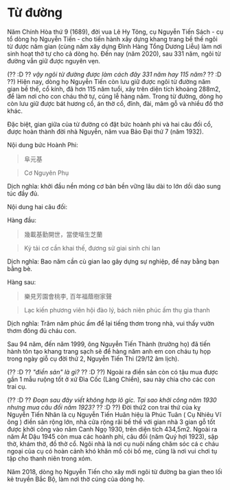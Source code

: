 # Từ đường

Năm Chính Hòa thứ 9 (1689), đời vua Lê Hy Tông, cụ Nguyễn Tiến Sách - cụ tổ dòng họ Nguyễn Tiến - cho tiến hành xây dựng khang trang bề thế ngôi từ được năm gian (cùng năm xây dựng Đình Hàng Tổng Dương Liễu) làm nơi sinh hoạt thờ tự cho cả dòng họ. Đến nay (năm 2020), sau 331 năm, ngôi từ đường vẫn giữ được nguyên vẹn.

(?? :D ?? _vậy ngôi từ đường được làm cách đây 331 năm hay 115 năm?_ ?? :D ??) Hiện nay, dòng họ Nguyễn Tiến còn lưu giữ được ngôi từ đường năm gian bề thế, cổ kính, đã hơn 115 năm tuổi, xây trên diện tích khoảng 288m2, để làm nơi cho con cháu thờ tự, cúng lễ hàng năm. Trong từ đường, dòng họ còn lưu giữ được bát hương cổ, án thờ cổ, đỉnh, đài, mâm gỗ và nhiều đồ thờ khác.

Đặc biệt, gian giữa của từ đường có đặt bức hoành phi và hai câu đối cổ, được hoàn thành đời nhà Nguyễn, năm vua Bảo Đại thứ 7 (năm 1932).

Nội dung bức Hoành Phi:

> 阜元基

> Cơ Nguyên Phụ

Dịch nghĩa: khởi đầu nền móng cơ bản bền vững lâu dài to lớn dồi dào sung túc đầy đủ.

Nội dung hai câu đối:

Hàng đầu:

> 幾載基勤開世，當使堦生芝蘭

> Kỷ tải cơ cần khai thế, đương sử giai sinh chi lan

Dịch nghĩa: Bao năm cần cù gian lao gây dựng sự nghiệp, để nay bằng bạn bằng bè.

Hàng sau:

> 樂見芳園會桃李, 百年福蔭樹家聲

> Lạc kiến phương viên hội đào lý, bách niên phúc ấm thụ gia thanh

Dịch nghĩa: Trăm năm phúc ấm để lại tiếng thơm trong nhà, vui thấy vườn thơm đông đủ cháu con.

Sau 94 năm, đến năm 1999, ông Nguyễn Tiến Thành (trưởng họ) đã tiến hành tôn tạo khang trang sạch sẽ để hàng năm anh em con cháu tụ họp trong ngày giỗ cụ đời thứ 2, Nguyễn Tiến Thi (29/12 âm lịch).

(?? :D ?? _"điền sản" là gì?_ ?? :D ??) Ngoài ra điền sản còn có tậu mua được gần 1 mẫu ruộng tốt ở xứ Đìa Cốc (Làng Chiền), sau này chia cho các con trai cụ.

(?? :D ?? _Đoạn sau đây viết không hợp lô gíc. Tại sao khởi công năm 1930 nhưng mua câu đối năm 1923?_ ?? :D ??) Đời thứ2 con trai thứ của kỵ Nguyễn Tiến Nhân là cụ Nguyễn Tiến Huân hiệu là Phúc Tuân ( Cụ Nhiêu Vĩ ông ) điền sản rộng lớn, nhà cửa rộng rãi bề thế với gian nhà 3 gian gỗ tốt được khởi công vào năm Canh Ngọ 1930, trên diện tích 434,5m2. Ngoài ra năm Ất Dậu 1945 còn mua các hoành phi, câu đối (năm Quý hợi 1923), sập thờ, khám thờ, đồ thờ cổ. Ngôi nhà là nơi cụ nuôi nấng chăm sóc cá c cháu ngoại của cụ có hoàn cảnh khó khăn mồ côi bố mẹ, cũng là nơi vui chơi tụ tập cho thanh niên trong xóm.

Năm 2018, dòng họ Nguyễn Tiến cho xây mới ngôi từ đường ba gian theo lối kẻ truyền Bắc Bộ, làm nơi thờ cúng của dòng họ.

